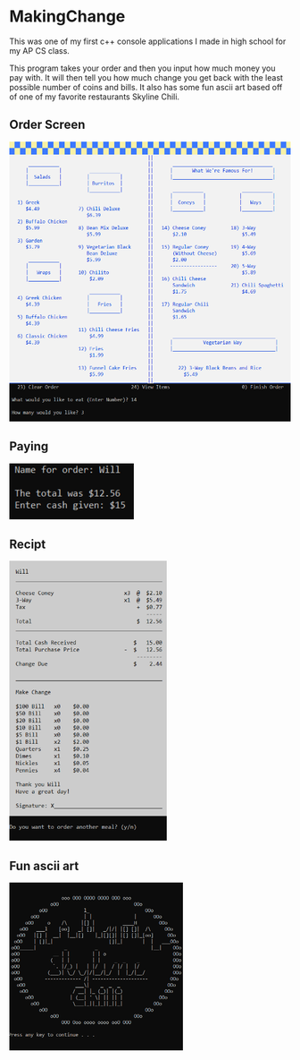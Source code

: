 # MakingChange

This was one of my first c++ console applications I made in high school for my AP CS class.

This program takes your order and then you input how much money you pay with. It will then tell you how much change you get back with the least possible number of coins and bills. It also has some fun ascii art based off of one of my favorite restaurants Skyline Chili.

## Order Screen

<img src="https://github.com/williamShuppert/MakingChange/blob/main/MakingChangeMenu.PNG" height="500">

## Paying

<img src="https://github.com/williamShuppert/MakingChange/blob/main/MakingChangePaying.PNG" height="100">

## Recipt

<img src="https://github.com/williamShuppert/MakingChange/blob/main/MakingChangeRecipt.PNG" height="500">

## Fun ascii art

<img src="https://github.com/williamShuppert/MakingChange/blob/main/MakingChangeStartScreen.PNG" height="300">
